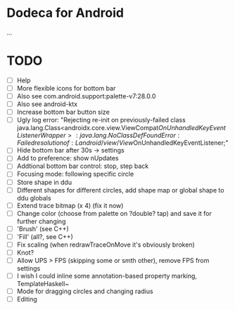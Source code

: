 # Dodeca for Android
...
# TODO
- [ ] Help
- [ ] More flexible icons for bottom bar
- [ ] Also see com.android.support:palette-v7:28.0.0
- [ ] Also see android-ktx
- [ ] Increase bottom bar button size
- [ ] Ugly log error: "Rejecting re-init on previously-failed class java.lang.Class<androidx.core.view.ViewCompat$OnUnhandledKeyEventListenerWrapper>: java.lang.NoClassDefFoundError: Failed resolution of: Landroid/view/View$OnUnhandledKeyEventListener;"
- [ ] Hide bottom bar after 30s -> settings
- [ ] Add to preference: show nUpdates
- [ ] Addtional bottom bar control: stop, step back
- [ ] Focusing mode: following specific circle
- [ ] Store shape in ddu
- [ ] Different shapes for different circles, add shape map or global shape to ddu globals
- [ ] Extend trace bitmap (x 4) (fix it now)
- [ ] Change color (choose from palette on ?double? tap) and save it for further changing
- [ ] 'Brush' (see C++)
- [ ] 'Fill' (all?, see C++)
- [ ] Fix scaling (when redrawTraceOnMove it's obviously broken)
- [ ] Knot?
- [ ] Allow UPS > FPS (skipping some or smth other), remove FPS from settings
- [ ] I wish I could inline some annotation-based property marking, TemplateHaskell~
- [ ] Mode for dragging circles and changing radius
- [ ] Editing
